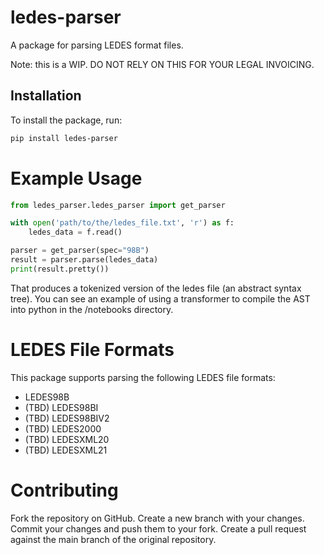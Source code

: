 # ledes-parser
A package for parsing LEDES format files. 

Note: this is a WIP. DO NOT RELY ON THIS FOR YOUR LEGAL INVOICING.

## Installation

To install the package, run:

```bash
pip install ledes-parser
```
# Example Usage
```python
from ledes_parser.ledes_parser import get_parser

with open('path/to/the/ledes_file.txt', 'r') as f:
    ledes_data = f.read()

parser = get_parser(spec="98B")
result = parser.parse(ledes_data)
print(result.pretty())
```
That produces a tokenized version of the ledes file (an abstract syntax tree). You can see an example of using a transformer to compile the AST into python in the /notebooks directory.

# LEDES File Formats
This package supports parsing the following LEDES file formats:

* LEDES98B
* (TBD) LEDES98BI
* (TBD) LEDES98BIV2
* (TBD) LEDES2000
* (TBD) LEDESXML20
* (TBD) LEDESXML21

# Contributing
Fork the repository on GitHub.
Create a new branch with your changes.
Commit your changes and push them to your fork.
Create a pull request against the main branch of the original repository.
